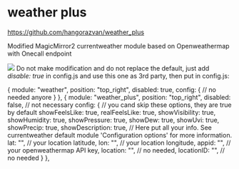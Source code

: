 # weather plus

https://github.com/hangorazvan/weather_plus

Modified MagicMirror2 currentweather module based on Openweathermap with Onecall endpoint

<img src=https://github.com/hangorazvan/weather_plus/blob/master/preview.png>
Do not make modification and do not replace the default, just add <i>disable: true</i> in config.js and use this one as 3rd party, then put in config.js:

{
	module: "weather", 
	position: "top_right",
	disabled: true,
	config: {
	// no needed anyore
	}
}, 
{
	module: "weather_plus",
	position: "top_right",
	disabled: false,        // not necessary
	config: {
	// you cand skip these options, they are true by default
		showFeelsLike: true,
		realFeelsLike: true,
		showVisibility: true,
		showHumidity: true,
		showPressure: true,
		showDew: true,
		showUvi: true,
		showPrecip: true,
		showDescription: true,
	// Here put all your info. See currentweather default module 'Configuration options' for more information.
		lat: "",	// your location latitude,
		lon: "",	// your location longitude,
		appid: "",	// your openweathermap API key,
		location: "", 	// no needed,
		locationID: "",	// no needed
	}
},
